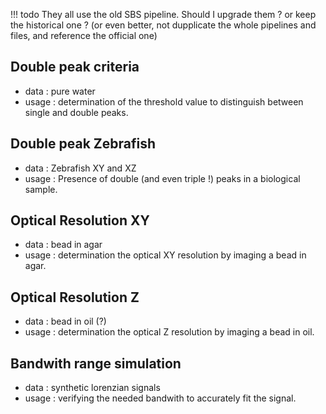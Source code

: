 !!! todo
    They all use the old SBS pipeline. 
    Should I upgrade them ? or keep
    the historical one ?
    (or even better, not dupplicate the whole pipelines and files, and reference the official one)

## Double peak criteria
- data : pure water
- usage : determination of the threshold value to distinguish between single and double peaks.


## Double peak Zebrafish
- data : Zebrafish XY and XZ
- usage : Presence of double (and even triple !) peaks in a biological sample.

## Optical Resolution XY
- data : bead in agar 
- usage : determination the optical XY resolution by imaging a bead in agar.

## Optical Resolution Z
- data : bead in oil (?)
- usage : determination the optical Z resolution by imaging a bead in oil.

## Bandwith range simulation
- data : synthetic lorenzian signals
- usage : verifying the needed bandwith to accurately fit the signal.